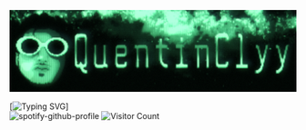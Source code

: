 ![img](https://github.com/QuentinClyy/QuentinClyy/blob/main/assets/QuentinClyy.png)

[![Typing SVG](https://readme-typing-svg.demolab.com?font=Share+Tech+Mono&pause=1000&color=20FF91&center=true&width=435&lines=Hi%2C+my+name+is+QuentinClyy;Welcome+to+my+GitHub)]\
![spotify-github-profile](https://spotify-github-profile.kittinanx.com/api/view?uid=awyeahhhh&cover_image=true&theme=natemoo-re&show_offline=false&background_color=100f3e&interchange=false&bar_color=000000&bar_color_cover=false)
![Visitor Count](https://profile-counter.glitch.me/QuentinClyy/count.svg)
